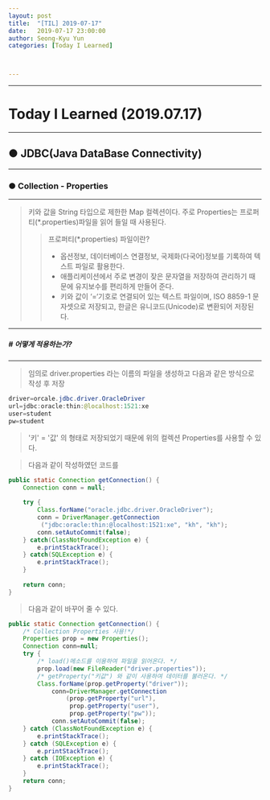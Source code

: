 ```yaml
---
layout: post
title:  "[TIL] 2019-07-17"
date:   2019-07-17 23:00:00
author: Seong-Kyu Yun
categories: [Today I Learned]



---
```


------

# Today I Learned (2019.07.17)



------

## ● JDBC(Java DataBase Connectivity)



------

### ● Collection - Properties

------

> 키와 값을 String 타입으로 제한한 Map 컬렉션이다. 
> 주로 Properties는 프로퍼티(*.properties)파일을 읽어 들일 때 사용된다.
>
> > 프로퍼티(*.properties) 파일이란?
> >
> > - 옵션정보, 데이터베이스 연결정보, 국제화(다국어)정보를 기록하여
> >   텍스트 파일로 활용한다. 
> > - 애플리케이션에서 주로 변경이 잦은 문자열을 저장하여 관리하기 때문에
> >   유지보수를 편리하게 만들어 준다. 
> > - 키와 값이 ‘=‘기호로 연결되어 있는 텍스트 파일이며, ISO 8859-1
> >   문자셋으로 저장되고, 한글은 유니코드(Unicode)로 변환되어 저장된다.



---

#####  # 어떻게 적용하는가?

---

> 임의로 driver.properties 라는 이름의 파일을 생성하고 다음과 같은 방식으로 작성 후 저장

```java
driver=orcale.jdbc.driver.OracleDriver
url=jdbc:oracle:thin:@localhost:1521:xe
user=student
pw=student
```

> '키' = '값' 의 형태로 저장되었기 때문에 위의 컬렉션 Properties를 사용할 수 있다.



> 다음과 같이 작성하였던 코드를 
```java
public static Connection getConnection() {
	Connection conn = null;
		
	try {
		Class.forName("oracle.jdbc.driver.OracleDriver");
		conn = DriverManager.getConnection
         ("jdbc:oracle:thin:@localhost:1521:xe", "kh", "kh");
		conn.setAutoCommit(false);
	} catch(ClassNotFoundException e) {
		e.printStackTrace();
	} catch(SQLException e) {
		e.printStackTrace();
	}
		
	return conn;
}
```



> 다음과 같이 바꾸어 줄 수 있다.

```java
public static Connection getConnection() {
    /* Collection Properties 사용!*/
	Properties prop = new Properties();
	Connection conn=null;
	try {
        /* load()메소드를 이용하여 파일을 읽어온다. */
		prop.load(new FileReader("driver.properties"));
        /* getProperty("키값") 와 같이 사용하여 데이터를 불러온다. */
		Class.forName(prop.getProperty("driver"));
			conn=DriverManager.getConnection
                (prop.getProperty("url"),
                 prop.getProperty("user"),
                 prop.getProperty("pw"));
			conn.setAutoCommit(false);
	} catch (ClassNotFoundException e) {
		e.printStackTrace();
	} catch (SQLException e) {
		e.printStackTrace();
	} catch (IOException e) {
		e.printStackTrace();
	}
	return conn;
}
```

